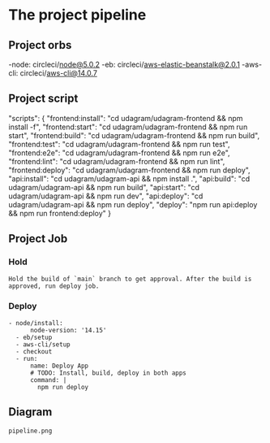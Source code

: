 # The project pipeline

## Project orbs
-node: circleci/node@5.0.2
-eb: circleci/aws-elastic-beanstalk@2.0.1
-aws-cli: circleci/aws-cli@14.0.7

## Project script
"scripts": {
    "frontend:install": "cd udagram/udagram-frontend && npm install -f",
    "frontend:start": "cd udagram/udagram-frontend && npm run start",
    "frontend:build": "cd udagram/udagram-frontend && npm run build",
    "frontend:test": "cd udagram/udagram-frontend && npm run test",
    "frontend:e2e": "cd udagram/udagram-frontend && npm run e2e",
    "frontend:lint": "cd udagram/udagram-frontend && npm run lint",
    "frontend:deploy": "cd udagram/udagram-frontend && npm run deploy",
    "api:install": "cd udagram/udagram-api && npm install .",
    "api:build": "cd udagram/udagram-api && npm run build",
    "api:start": "cd udagram/udagram-api && npm run dev",
    "api:deploy": "cd udagram/udagram-api && npm run deploy",
    "deploy": "npm run api:deploy && npm run frontend:deploy"
}
## Project Job

### Hold

    Hold the build of `main` branch to get approval. After the build is approved, run deploy job.

### Deploy

    - node/install:
          node-version: '14.15' 
      - eb/setup
      - aws-cli/setup
      - checkout
      - run:
          name: Deploy App
          # TODO: Install, build, deploy in both apps
          command: |
            npm run deploy

## Diagram
    pipeline.png
